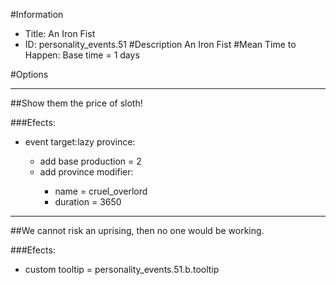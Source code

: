 #Information
 - Title: An Iron Fist
 - ID: personality_events.51
#Description
An Iron Fist
#Mean Time to Happen:
Base time = 1 days

#Options

___
##Show them the price of sloth!

###Efects:<ul><li>event target:lazy province:</li><ul><li>add base production = 2</li><li>add province modifier:</li><ul><li>name = cruel_overlord</li><li>duration = 3650</li></ul></ul></ul>

___
##We cannot risk an uprising, then no one would be working.

###Efects:<ul><li>custom tooltip = personality_events.51.b.tooltip</li></ul>
